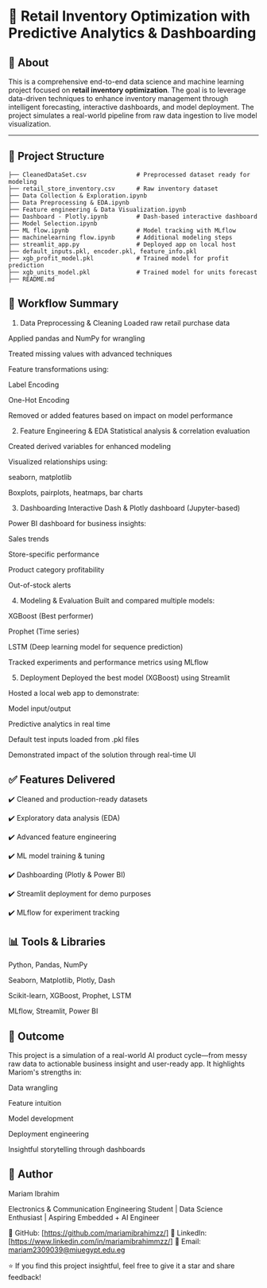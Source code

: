 # 🧠 Retail Inventory Optimization with Predictive Analytics & Dashboarding

## 🔹 About

This is a comprehensive end-to-end data science and machine learning project focused on **retail inventory optimization**. The goal is to leverage data-driven techniques to enhance inventory management through intelligent forecasting, interactive dashboards, and model deployment. The project simulates a real-world pipeline from raw data ingestion to live model visualization.

---

## 📁 Project Structure

```text
├── CleanedDataSet.csv              # Preprocessed dataset ready for modeling
├── retail_store_inventory.csv      # Raw inventory dataset
├── Data Collection & Exploration.ipynb
├── Data Preprocessing & EDA.ipynb
├── Feature engineering & Data Visualization.ipynb
├── Dashboard - Plotly.ipynb        # Dash-based interactive dashboard
├── Model Selection.ipynb
├── ML flow.ipynb                   # Model tracking with MLflow
├── machinelearning flow.ipynb      # Additional modeling steps
├── streamlit_app.py                # Deployed app on local host
├── default_inputs.pkl, encoder.pkl, feature_info.pkl
├── xgb_profit_model.pkl            # Trained model for profit prediction
├── xgb_units_model.pkl             # Trained model for units forecast
├── README.md
```
## 🚀 Workflow Summary
1. Data Preprocessing & Cleaning
Loaded raw retail purchase data

Applied pandas and NumPy for wrangling

Treated missing values with advanced techniques

Feature transformations using:

Label Encoding

One-Hot Encoding

Removed or added features based on impact on model performance

2. Feature Engineering & EDA
Statistical analysis & correlation evaluation

Created derived variables for enhanced modeling

Visualized relationships using:

seaborn, matplotlib

Boxplots, pairplots, heatmaps, bar charts

3. Dashboarding
Interactive Dash & Plotly dashboard (Jupyter-based)

Power BI dashboard for business insights:

Sales trends

Store-specific performance

Product category profitability

Out-of-stock alerts

4. Modeling & Evaluation
Built and compared multiple models:

XGBoost (Best performer)

Prophet (Time series)

LSTM (Deep learning model for sequence prediction)

Tracked experiments and performance metrics using MLflow

5. Deployment
Deployed the best model (XGBoost) using Streamlit

Hosted a local web app to demonstrate:

Model input/output

Predictive analytics in real time

Default test inputs loaded from .pkl files

Demonstrated impact of the solution through real-time UI

## ✅ Features Delivered
✔️ Cleaned and production-ready datasets

✔️ Exploratory data analysis (EDA)

✔️ Advanced feature engineering

✔️ ML model training & tuning

✔️ Dashboarding (Plotly & Power BI)

✔️ Streamlit deployment for demo purposes

✔️ MLflow for experiment tracking

## 📊 Tools & Libraries
Python, Pandas, NumPy

Seaborn, Matplotlib, Plotly, Dash

Scikit-learn, XGBoost, Prophet, LSTM

MLflow, Streamlit, Power BI

## 🌟 Outcome
This project is a simulation of a real-world AI product cycle—from messy raw data to actionable business insight and user-ready app. It highlights Mariom's strengths in:

Data wrangling

Feature intuition

Model development

Deployment engineering

Insightful storytelling through dashboards

## 🧠 Author
Mariam Ibrahim

Electronics & Communication Engineering Student | Data Science Enthusiast | Aspiring Embedded + AI Engineer

📌 GitHub: [https://github.com/mariamibrahimzz/]
📌 LinkedIn: [https://www.linkedin.com/in/mariamibrahimmzz/]
📌 Email: mariam2309039@miuegypt.edu.eg

⭐ If you find this project insightful, feel free to give it a star and share feedback!





